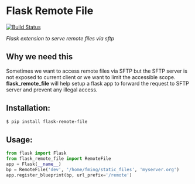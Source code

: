 # Flask Remote File
[![Build Status](https://travis-ci.org/frostming/flask-remote-file.svg?branch=master)](https://travis-ci.org/frostming/flask-remote-file)

*Flask extension to serve remote files via sftp*

## Why we need this

Sometimes we want to access remote files via SFTP but the SFTP server is not exposed to current client or we want to limit the accessible scope. **flask_remote_file** will help setup a flask app to forward the request to SFTP server and prevent any illegal access.

## Installation:
```bash
$ pip install flask-remote-file
```

## Usage:
```python
from flask import Flask
from flask_remote_file import RemoteFile
app = Flask(__name__)
bp = RemoteFile('dev', '/home/fming/static_files', 'myserver.org')
app.register_blueprint(bp, url_prefix='/remote')
```